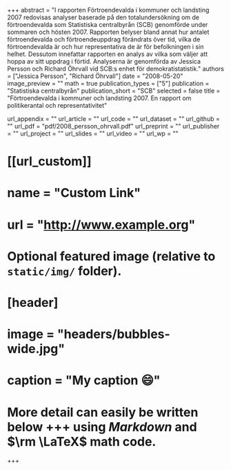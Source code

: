 +++
abstract = "I rapporten Förtroendevalda i kommuner och landsting 2007 redovisas analyser baserade på den totalundersökning om de
förtroendevalda som Statistiska centralbyrån (SCB) genomförde under sommaren och hösten 2007. Rapporten belyser bland annat hur antalet förtroendevalda och förtroendeuppdrag förändrats över tid, vilka de förtroendevalda är och hur representativa de är för befolkningen i sin helhet. Dessutom innefattar rapporten en analys av vilka som väljer att hoppa av sitt uppdrag i förtid. Analyserna är genomförda av Jessica Persson och Richard Öhrvall vid SCB:s enhet för demokratistatistik."
authors = ["Jessica Persson", "Richard Öhrvall"]
date = "2008-05-20"
image_preview = ""
math = true
publication_types = ["5"]
publication = "Statistiska centralbyrån"
publication_short = "SCB"
selected = false
title = "Förtroendevalda i kommuner och landsting 2007. En rapport om politikerantal och representativitet"

url_appendix = ""
url_article = ""
url_code = ""
url_dataset = ""
url_github = ""
url_pdf = "pdf/2008_persson_ohrvall.pdf"
url_preprint = ""
url_publisher  = ""
url_project = ""
url_slides = ""
url_video = ""
url_wp = ""

# [[url_custom]]
# name = "Custom Link"
# url = "http://www.example.org"

# Optional featured image (relative to `static/img/` folder).
# [header]
# image = "headers/bubbles-wide.jpg"
# caption = "My caption :smile:"


# More detail can easily be written below +++ using *Markdown* and $\rm \LaTeX$ math code.
+++
